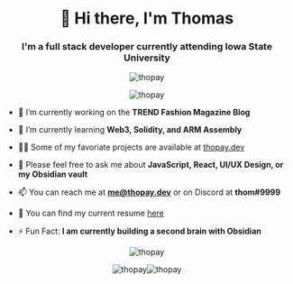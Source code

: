 <h1 align="center">👋 Hi there, I'm Thomas</h1>
<h3 align="center">I'm a full stack developer currently attending Iowa State University</h3>

<p align="center"> <img src="https://komarev.com/ghpvc/?username=thopay&label=Profile%20views&color=0e75b6&style=flat" alt="thopay" /> </p>

<p align="center"><img src="https://github-profile-trophy.vercel.app/?username=thopay&no-frame=true&theme=onedark&title=Joined2020,Commits,Repositories,Stars,Followers,Issues" alt="thopay" /></p>

- 👷 I’m currently working on the **TREND Fashion Magazine Blog**

- 🌱 I’m currently learning **Web3, Solidity, and ARM Assembly**

- 👨‍💻 Some of my favoriate projects are available at [thopay.dev](https://thopay.dev/)

- 💬 Please feel free to ask me about **JavaScript, React, UI/UX Design, or my Obsidian vault**

- 📫 You can reach me at **me@thopay.dev** or on Discord at **thom#9999**

- 📝 You can find my current resume [here](https://github.com/thopay/thopay/blob/main/Resume.pdf)

- ⚡ Fun Fact: **I am currently building a second brain with Obsidian**

<p align="center"><img align="center" src="https://github-readme-stats.vercel.app/api/top-langs?username=thopay&show_icons=true&locale=en&layout=compact" alt="thopay" /></p>

<p align="center"><img align="center" src="https://github-readme-streak-stats.herokuapp.com/?user=thopay&" alt="thopay" /><img align="center" src="https://github-readme-stats.vercel.app/api?username=thopay&show_icons=true&locale=en" alt="thopay" /></p>
